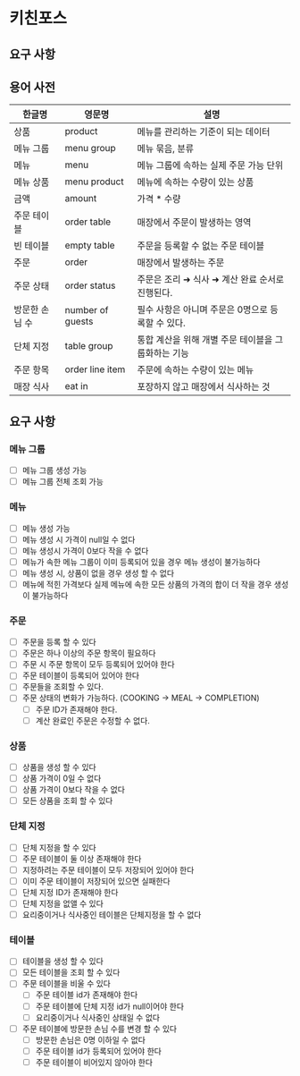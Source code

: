 # 키친포스

## 요구 사항

## 용어 사전

| 한글명 | 영문명 | 설명 |
| --- | --- | --- |
| 상품 | product | 메뉴를 관리하는 기준이 되는 데이터 |
| 메뉴 그룹 | menu group | 메뉴 묶음, 분류 |
| 메뉴 | menu | 메뉴 그룹에 속하는 실제 주문 가능 단위 |
| 메뉴 상품 | menu product | 메뉴에 속하는 수량이 있는 상품 |
| 금액 | amount | 가격 * 수량 |
| 주문 테이블 | order table | 매장에서 주문이 발생하는 영역 |
| 빈 테이블 | empty table | 주문을 등록할 수 없는 주문 테이블 |
| 주문 | order | 매장에서 발생하는 주문 |
| 주문 상태 | order status | 주문은 조리 ➜ 식사 ➜ 계산 완료 순서로 진행된다. |
| 방문한 손님 수 | number of guests | 필수 사항은 아니며 주문은 0명으로 등록할 수 있다. |
| 단체 지정 | table group | 통합 계산을 위해 개별 주문 테이블을 그룹화하는 기능 |
| 주문 항목 | order line item | 주문에 속하는 수량이 있는 메뉴 |
| 매장 식사 | eat in | 포장하지 않고 매장에서 식사하는 것 |

## 요구 사항

### 메뉴 그룹

- [ ]  메뉴 그룹 생성 가능
- [ ]  메뉴 그룹 전체 조회 가능

### 메뉴

- [ ]  메뉴 생성 가능
- [ ]  메뉴 생성 시 가격이 null일 수 없다
- [ ]  메뉴 생성시 가격이 0보다 작을 수 없다
- [ ]  메뉴가 속한 메뉴 그룹이 이미 등록되어 있을 경우 메뉴 생성이 불가능하다
- [ ]  메뉴 생성 시, 상품이 없을 경우 생성 할 수 없다
- [ ]  메뉴에 적힌 가격보다 실제 메뉴에 속한 모든 상품의 가격의 합이 더 작을 경우 생성이 불가능하다

### 주문

- [ ]  주문을 등록 할 수 있다
- [ ]  주문은 하나 이상의 주문 항목이 필요하다
- [ ]  주문 시 주문 항목이 모두 등록되어 있어야 한다
- [ ]  주문 테이블이 등록되어 있어야 한다
- [ ]  주문들을 조회할 수 있다.
- [ ]  주문 상태의 변화가 가능하다. (COOKING → MEAL → COMPLETION)
    - [ ]  주문 ID가 존재해야 한다.
    - [ ]  계산 완료인 주문은 수정할 수 없다.

### 상품

- [ ]  상품을 생성 할 수 있다
- [ ]  상품 가격이 0일 수 없다
- [ ]  상품 가격이 0보다 작을 수 없다
- [ ]  모든 상품을 조회 할 수 있다

### 단체 지정

- [ ]  단체 지정을 할 수 있다
- [ ]  주문 테이블이 둘 이상 존재해야 한다
- [ ]  지정하려는 주문 테이블이 모두 저장되어 있어야 한다
- [ ]  이미 주문 테이블이 저장되어 있으면 실패한다
- [ ]  단체 지정 ID가 존재해야 한다
- [ ]  단체 지정을 없앨 수 있다
- [ ]  요리중이거나 식사중인 테이블은 단체지정을 할 수 없다

### 테이블

- [ ]  테이블을 생성 할 수 있다
- [ ]  모든 테이블을 조회 할 수 있다
- [ ]  주문 테이블을 비울 수 있다
    - [ ]  주문 테이블 id가 존재해야 한다
    - [ ]  주문 테이블에 단체 지정 id가 null이어야 한다
    - [ ]  요리중이거나 식사중인 상태일 수 없다
- [ ]  주문 테이블에 방문한 손님 수를 변경 할 수 있다
    - [ ]  방문한 손님은 0명 이하일 수 없다
    - [ ]  주문 테이블 id가 등록되어 있어야 한다
    - [ ]  주문 테이블이 비어있지 않아야 한다
